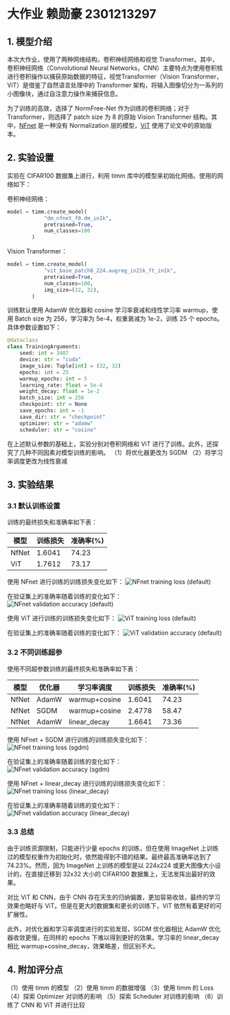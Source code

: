 # 大作业 赖勋豪 2301213297

## 1. 模型介绍

本次大作业，使用了两种网络结构，卷积神经网络和视觉 Transformer。其中，卷积神经网络（Convolutional Neural Networks，CNN）主要特点为使用卷积核进行卷积操作以捕获原始数据的特征，视觉Transformer（Vision Transformer，ViT）是借鉴了自然语言处理中的 Transformer 架构，将输入图像切分为一系列的小图像块，通过自注意力操作来捕获信息。

为了训练的高效，选择了 NormFree-Net 作为训练的卷积网络；对于 Transformer，则选择了 patch size 为 8 的原始 Vision Transformer 结构。其中，[NFnet](https://arxiv.org/abs/2102.06171) 是一种没有 Normalization 层的模型，[ViT](https://arxiv.org/abs/2010.11929) 使用了论文中的原始版本。

## 2. 实验设置

实验在 CIFAR100 数据集上进行，利用 timm 库中的模型来初始化网络。使用的网络如下：

卷积神经网络：

```python
model = timm.create_model(
            "dm_nfnet_f0.dm_in1k", 
            pretrained=True, 
            num_classes=100
        )
```

Vision Transformer：

```python
model = timm.create_model(
            "vit_base_patch8_224.augreg_in21k_ft_in1k",
            pretrained=True,
            num_classes=100,
            img_size=(32, 32),
        )
```

训练默认使用 AdamW 优化器和 cosine 学习率衰减和线性学习率 warmup，使用 Batch size 为 256，学习率为 5e-4，权重衰减为 1e-2，训练 25 个 epochs。具体参数设置如下：

```python
@dataclass
class TrainingArguments:
    seed: int = 3407
    device: str = "cuda"
    image_size: Tuple[int] = (32, 32)
    epochs: int = 25
    warmup_epochs: int = 5
    learning_rate: float = 5e-4
    weight_decay: float = 1e-2
    batch_size: int = 256
    checkpoint: str = None
    save_epochs: int = -1
    save_dir: str = "checkpoint"
    optimizer: str = "adamw"
    scheduler: str = "cosine"
```

在上述默认参数的基础上，实验分别对卷积网络和 ViT 进行了训练。此外，还探究了几种不同因素对模型训练的影响。
（1）将优化器更改为 SGDM
（2）将学习率调度更改为线性衰减

## 3. 实验结果

### 3.1 默认训练设置

训练的最终损失和准确率如下表：

| 模型   | 训练损失 | 准确率(%)  |
| ----  | ----    | ----      |
| NfNet | 1.6041  | 74.23     |
| ViT   | 1.7612  | 73.17     |

使用 NFnet 进行训练的训练损失变化如下：
![NFnet training loss (default)](./checkpoint/convnet/adamw/loss.png "NFnet training loss (default)")

在验证集上的准确率随着训练的变化如下：
![NFnet validation accuracy (default)](./checkpoint/convnet/adamw/accuracy.png "NFnet validation accuracy (default)")

使用 ViT 进行训练的训练损失变化如下：
![ViT training loss (default)](./checkpoint/vit/adamw/loss.png "ViT training loss (default)")

在验证集上的准确率随着训练的变化如下：
![ViT validation accuracy (default)](./checkpoint/vit/adamw/accuracy.png "ViT validation accuracy (default)")

### 3.2 不同训练超参

使用不同超参数训练的最终损失和准确率如下表：

| 模型   | 优化器  | 学习率调度     | 训练损失  | 准确率(%)  |
| ----  | ----   | ----          | ----    | ----      |
| NfNet | AdamW  | warmup+cosine | 1.6041  | 74.23     |
| NfNet | SGDM   | warmup+cosine | 2.4778  | 58.47     |
| NfNet | AdamW  | linear_decay  | 1.6641  | 73.36     |

使用 NFnet + SGDM 进行训练的训练损失变化如下：
![NFnet training loss (sgdm)](./checkpoint/convnet/sgdm/loss.png "NFnet training loss (sgdm)")

在验证集上的准确率随着训练的变化如下：
![NFnet validation accuracy (sgdm)](./checkpoint/convnet/sgdm/accuracy.png "NFnet validation accuracy (sgdm)")

使用 NFnet + linear_decay 进行训练的训练损失变化如下：
![NFnet training loss (linear_decay)](./checkpoint/convnet/linear_decay/loss.png "NFnet training loss (linear_decay)")

在验证集上的准确率随着训练的变化如下：
![NFnet validation accuracy (linear_decay)](./checkpoint/convnet/linear_decay/accuracy.png "NFnet validation accuracy (linear_decay)")

### 3.3 总结

由于训练资源限制，只能进行少量 epochs 的训练，但在使用 ImageNet 上训练过的模型权重作为初始化时，依然能得到不错的结果。最终最高准确率达到了 74.23%。然而，因为 ImageNet 上训练的模型是以 224x224 或更大图像大小设计的，在直接迁移到 32x32 大小的 CIFAR100 数据集上，无法发挥出最好的效果。

对比 ViT 和 CNN，由于 CNN 存在天生的归纳偏置，更加容易收敛，最终的学习效果也略好与 ViT。但是在更大的数据集和更长的训练下，ViT 依然有着更好的可扩展性。

此外，对优化器和学习率调度进行的实验发现，SGDM 优化器相比 AdamW 优化器收敛更慢，在同样的 epochs 下难以得到更好的效果。学习率的 linear_decay 相比 warmup+cosine_decay，效果略差，但区别不大。

## 4. 附加评分点

（1）使用 timm 的模型
（2）使用 timm 的数据增强
（3）使用 timm 的 Loss
（4）探索 Optimizer 对训练的影响
（5）探索 Scheduler 对训练的影响
（6）训练了 CNN 和 ViT 并进行比较
